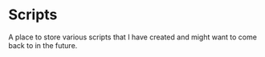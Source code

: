 # Scripts

A place to store various scripts that I have created and might want to come back to in the future. 